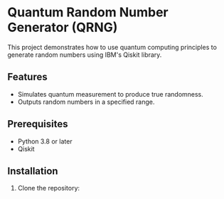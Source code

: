 # Quantum Random Number Generator (QRNG)

This project demonstrates how to use quantum computing principles to generate random numbers using IBM's Qiskit library.

## Features
- Simulates quantum measurement to produce true randomness.
- Outputs random numbers in a specified range.

## Prerequisites
- Python 3.8 or later
- Qiskit

## Installation
1. Clone the repository:
